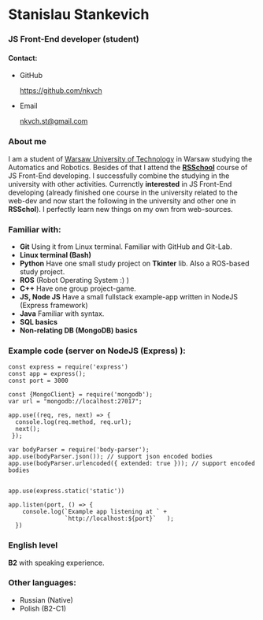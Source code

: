 # Stanislau Stankevich
### JS Front-End developer (student)

#### Contact:
- GitHub

    <https://github.com/nkvch>
- Email

    nkvch.st@gmail.com


### About me

I am a student of [Warsaw University of Technology](https://www.pw.edu.pl/engpw) in Warsaw studying the Automatics and Robotics. Besides of that I attend the [**RSSchool**](https://rs.school/) course of JS Front-End developing. I successfully combine the studying in the university with other activities. Currenctly **interested** in JS Front-End developing (already finished one course in the university related to the web-dev and now start the following in the university and other one in **RSSchol**). I perfectly learn new things on my own from web-sources. 

### Familiar with:

- **Git**
    Using it from Linux terminal. Familiar with GitHub and Git-Lab.
- **Linux terminal (Bash)**
- **Python**
    Have one small study project on **Tkinter** lib. Also a ROS-based study project.
- **ROS** (Robot Operating System :) )
- **C++**
    Have one group project-game.
- **JS, Node JS**
    Have a small fullstack example-app written in NodeJS (Express framework)
- **Java**
    Familiar with syntax.
- **SQL basics**
- **Non-relating DB (MongoDB) basics**

### Example code (server on NodeJS (Express) ):
```
const express = require('express')
const app = express();
const port = 3000

const {MongoClient} = require('mongodb');
var url = "mongodb://localhost:27017";

app.use((req, res, next) => {
  console.log(req.method, req.url);
  next();
 });

var bodyParser = require('body-parser');
app.use(bodyParser.json()); // support json encoded bodies
app.use(bodyParser.urlencoded({ extended: true })); // support encoded bodies


app.use(express.static('static'))

app.listen(port, () => {
    console.log(`Example app listening at ` + 
                `http://localhost:${port}`   );
  })

```

### English level

**B2** with speaking experience.

### Other languages:
- Russian (Native)
- Polish (B2-C1)
